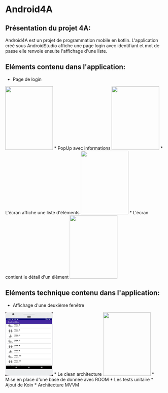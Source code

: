 # Android4A
## Présentation du projet 4A:

Android4A est un projet de programmation mobile en kotlin.
L'application créé sous AndroidStudio affiche une page login avec identifiant et mot de passe
elle renvoie ensuite l'affichage d'une liste.

## Eléments contenu dans l'application:
* Page de login
<image src="https://github.com/sunnycucumber/Android4A/blob/master/Screenshots/ReelPageLogin.PNG" width="150" height="200">
* PopUp avec informations
<image src="https://github.com/sunnycucumber/Android4A/blob/master/Screenshots/PopUpErreur.PNG" width="150" height="200">
* L'écran affiche une liste d'élèments
<image src="https://github.com/sunnycucumber/Android4A/blob/master/Screenshots/Listeitem.PNG" width="150" height="200">
* L'écran contient le détail d'un élèment
<image src="https://github.com/sunnycucumber/Android4A/blob/master/Screenshots/détail.PNG" width="150" height="200">

## Eléments technique contenu dans l'application:
* Affichage d'une deuxième fenêtre
<img src="https://github.com/sunnycucumber/Android4A/blob/master/Screenshots/Listeitem.PNG" width="150" height="200">
* Le clean architecture
<image src="https://github.com/sunnycucumber/Android4A/blob/master/Screenshots/CleanArch.PNG" width="150" height="200">
* Mise en place d'une base de donnée avec ROOM
* Les tests unitaire
* Ajout de Koin
* Architecture MVVM



